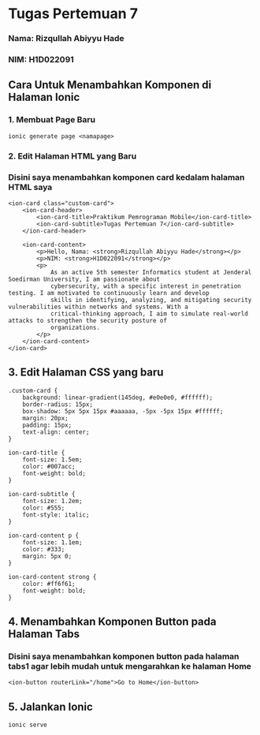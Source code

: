 # Tugas Pertemuan 7

### Nama: Rizqullah Abiyyu Hade
### NIM: H1D022091

## Cara Untuk Menambahkan Komponen di Halaman Ionic

### 1. Membuat Page Baru 
    ionic generate page <namapage>
### 2. Edit Halaman HTML yang Baru
### Disini saya menambahkan komponen card kedalam halaman HTML saya
    <ion-card class="custom-card">
        <ion-card-header>
            <ion-card-title>Praktikum Pemrograman Mobile</ion-card-title>
            <ion-card-subtitle>Tugas Pertemuan 7</ion-card-subtitle>
        </ion-card-header>

        <ion-card-content>
            <p>Hello, Nama: <strong>Rizqullah Abiyyu Hade</strong></p>
            <p>NIM: <strong>H1D022091</strong></p>
            <p>
                As an active 5th semester Informatics student at Jenderal Soedirman University, I am passionate about
                cybersecurity, with a specific interest in penetration testing. I am motivated to continuously learn and develop
                skills in identifying, analyzing, and mitigating security vulnerabilities within networks and systems. With a
                critical-thinking approach, I aim to simulate real-world attacks to strengthen the security posture of
                organizations.
            </p>
        </ion-card-content>
    </ion-card>
## 3. Edit Halaman CSS yang baru
    .custom-card {
        background: linear-gradient(145deg, #e0e0e0, #ffffff);
        border-radius: 15px;
        box-shadow: 5px 5px 15px #aaaaaa, -5px -5px 15px #ffffff;
        margin: 20px;
        padding: 15px;
        text-align: center;
    }

    ion-card-title {
        font-size: 1.5em;
        color: #007acc;
        font-weight: bold;
    }

    ion-card-subtitle {
        font-size: 1.2em;
        color: #555;
        font-style: italic;
    }

    ion-card-content p {
        font-size: 1.1em;
        color: #333;
        margin: 5px 0;
    }

    ion-card-content strong {
        color: #ff6f61;
        font-weight: bold;
    }
## 4. Menambahkan Komponen Button pada Halaman Tabs
### Disini saya menambahkan komponen button pada halaman tabs1 agar lebih mudah untuk mengarahkan ke halaman Home
    <ion-button routerLink="/home">Go to Home</ion-button>
## 5. Jalankan Ionic
    ionic serve